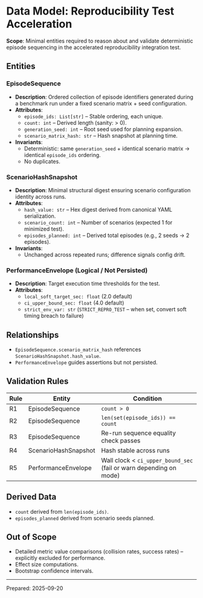 ﻿# Data Model: Reproducibility Test Acceleration

**Scope**: Minimal entities required to reason about and validate deterministic episode sequencing in the accelerated reproducibility integration test.

## Entities

### EpisodeSequence
- **Description**: Ordered collection of episode identifiers generated during a benchmark run under a fixed scenario matrix + seed configuration.
- **Attributes**:
  - `episode_ids: List[str]` – Stable ordering, each unique.
  - `count: int` – Derived length (sanity: > 0).
  - `generation_seed: int` – Root seed used for planning expansion.
  - `scenario_matrix_hash: str` – Hash snapshot at planning time.
- **Invariants**:
  - Deterministic: same `generation_seed` + identical scenario matrix → identical `episode_ids` ordering.
  - No duplicates.

### ScenarioHashSnapshot
- **Description**: Minimal structural digest ensuring scenario configuration identity across runs.
- **Attributes**:
  - `hash_value: str` – Hex digest derived from canonical YAML serialization.
  - `scenario_count: int` – Number of scenarios (expected 1 for minimized test).
  - `episodes_planned: int` – Derived total episodes (e.g., 2 seeds → 2 episodes).
- **Invariants**:
  - Unchanged across repeated runs; difference signals config drift.

### PerformanceEnvelope (Logical / Not Persisted)
- **Description**: Target execution time thresholds for the test.
- **Attributes**:
  - `local_soft_target_sec: float` (2.0 default)
  - `ci_upper_bound_sec: float` (4.0 default)
  - `strict_env_var: str` (`STRICT_REPRO_TEST` – when set, convert soft timing breach to failure)

## Relationships
- `EpisodeSequence.scenario_matrix_hash` references `ScenarioHashSnapshot.hash_value`.
- `PerformanceEnvelope` guides assertions but not persisted.

## Validation Rules
| Rule | Entity | Condition |
|------|--------|-----------|
| R1 | EpisodeSequence | `count > 0` |
| R2 | EpisodeSequence | `len(set(episode_ids)) == count` |
| R3 | EpisodeSequence | Re-run sequence equality check passes |
| R4 | ScenarioHashSnapshot | Hash stable across runs |
| R5 | PerformanceEnvelope | Wall clock < `ci_upper_bound_sec` (fail or warn depending on mode) |

## Derived Data
- `count` derived from `len(episode_ids)`.
- `episodes_planned` derived from scenario seeds planned.

## Out of Scope
- Detailed metric value comparisons (collision rates, success rates) – explicitly excluded for performance.
- Effect size computations.
- Bootstrap confidence intervals.

---
Prepared: 2025-09-20

